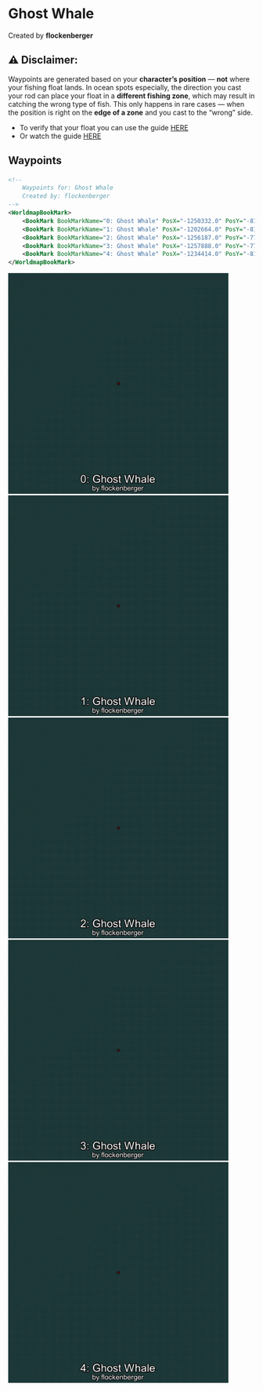 # Ghost Whale
Created by **flockenberger**

## ⚠️ Disclaimer:
Waypoints are generated based on your __**character’s position**__ — __not__ where your fishing float lands.
In ocean spots especially, the direction you cast your rod can place your float in a **different fishing zone**, which may result in catching the wrong type of fish.
This only happens in rare cases — when the position is right on the **edge of a zone** and you cast to the “wrong” side.

- To verify that your float you can use the guide [HERE](https://flockenberger.github.io/bdo-fish-position/)
- Or watch the guide [HERE](https://youtu.be/t-VXcRoNojk)

## Waypoints
```xml
<!--
    Waypoints for: Ghost Whale
    Created by: flockenberger
-->
<WorldmapBookMark>
    <BookMark BookMarkName="0: Ghost Whale" PosX="-1250332.0" PosY="-8172.0" PosZ="803630.0" />
    <BookMark BookMarkName="1: Ghost Whale" PosX="-1202664.0" PosY="-8178.0" PosZ="784416.0" />
    <BookMark BookMarkName="2: Ghost Whale" PosX="-1256187.0" PosY="-7784.0" PosZ="783758.0" />
    <BookMark BookMarkName="3: Ghost Whale" PosX="-1257888.0" PosY="-7771.0" PosZ="774620.0" />
    <BookMark BookMarkName="4: Ghost Whale" PosX="-1234414.0" PosY="-8111.0" PosZ="804439.0" />
</WorldmapBookMark>
```

<img src="./Ghost Whale_0_Preview.webp" width="450"/> <img src="./Ghost Whale_1_Preview.webp" width="450"/> <img src="./Ghost Whale_2_Preview.webp" width="450"/> <img src="./Ghost Whale_3_Preview.webp" width="450"/> <img src="./Ghost Whale_4_Preview.webp" width="450"/> 
